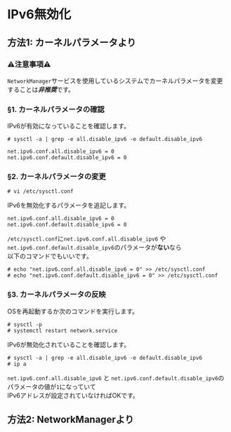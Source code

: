 # IPv6無効化
## 方法1: カーネルパラメータより
### :warning:注意事項:warning:
```NetworkManager```サービスを使用しているシステムでカーネルパラメータを変更することは***非推奨***です。
### §1. カーネルパラメータの確認
IPv6が有効になっていることを確認します。
```
# sysctl -a | grep -e all.disable_ipv6 -e default.disable_ipv6
```
```
net.ipv6.conf.all.disable_ipv6 = 0
net.ipv6.conf.default.disable_ipv6 = 0
```
### §2. カーネルパラメータの変更
```
# vi /etc/sysctl.conf
```
IPv6を無効化するパラメータを追記します。
```
net.ipv6.conf.all.disable_ipv6 = 0
net.ipv6.conf.default.disable_ipv6 = 0
```
```/etc/sysctl.conf```に```net.ipv6.conf.all.disable_ipv6``` や ```net.ipv6.conf.default.disable_ipv6```のパラメータが**ない**なら  
以下のコマンドでもいいです。
```
# echo "net.ipv6.conf.all.disable_ipv6 = 0" >> /etc/sysctl.conf
# echo "net.ipv6.conf.default.disable_ipv6 = 0" >> /etc/sysctl.conf
```
### §3. カーネルパラメータの反映
OSを再起動するか次のコマンドを実行します。
```
# sysctl -p
# systemctl restart network.service
```
IPv6が無効化されていることを確認します。
```
# sysctl -a | grep -e all.disable_ipv6 -e default.disable_ipv6
# ip a
```
```net.ipv6.conf.all.disable_ipv6``` と ```net.ipv6.conf.default.disable_ipv6```のパラメータの値が```1```になっていて  
IPv6アドレスが設定されていなければOKです。
## 方法2: NetworkManagerより
